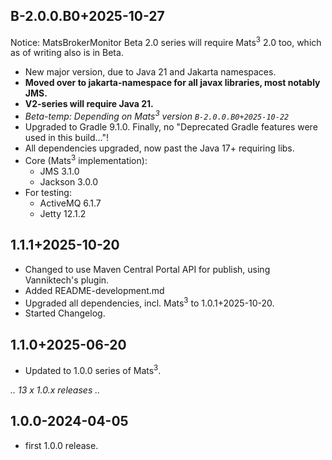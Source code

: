 ## B-2.0.0.B0+2025-10-27

Notice: MatsBrokerMonitor Beta 2.0 series will require Mats<sup>3</sup> 2.0 too, which as of writing also is
in Beta.

* New major version, due to Java 21 and Jakarta namespaces.
* **Moved over to jakarta-namespace for all javax libraries, most notably JMS.**
* **V2-series will require Java 21.**
* _Beta-temp: Depending on Mats<sup>3</sup> version `B-2.0.0.B0+2025-10-22`_
* Upgraded to Gradle 9.1.0. Finally, no "Deprecated Gradle features were used in this build..."!
* All dependencies upgraded, now past the Java 17+ requiring libs.
* Core (Mats<sup>3</sup> implementation):
    * JMS 3.1.0
    * Jackson 3.0.0
* For testing:
    * ActiveMQ 6.1.7
    * Jetty 12.1.2

## 1.1.1+2025-10-20

* Changed to use Maven Central Portal API for publish, using Vanniktech's plugin.
* Added README-development.md
* Upgraded all dependencies, incl. Mats<sup>3</sup> to 1.0.1+2025-10-20.
* Started Changelog.

## 1.1.0+2025-06-20

* Updated to 1.0.0 series of Mats<sup>3</sup>.

_.. 13 x 1.0.x releases .._

## 1.0.0-2024-04-05

* first 1.0.0 release.